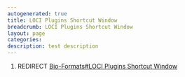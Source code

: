 ```yaml
---
autogenerated: true
title: LOCI Plugins Shortcut Window
breadcrumb: LOCI Plugins Shortcut Window
layout: page
categories: 
description: test description
---
```


1.  REDIRECT [Bio-Formats\#LOCI Plugins Shortcut Window](Bio-Formats#LOCI_Plugins_Shortcut_Window )
